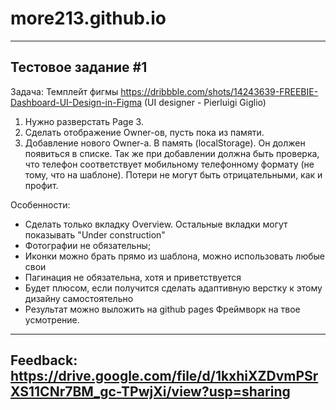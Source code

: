# more213.github.io

------
Тестовое задание #1
------
Задача:
Темплейт фигмы https://dribbble.com/shots/14243639-FREEBIE-Dashboard-UI-Design-in-Figma (UI designer - Pierluigi Giglio)
1. Нужно разверстать Page 3.
2. Сделать отображение Owner-ов, пусть пока из памяти.
3. Добавление нового Owner-а. В память (localStorage). Он должен появиться в списке. Так же  при добавлении должна быть проверка, что телефон соответствует мобильному телефонному формату (не тому, что на шаблоне). Потери не могут быть отрицательными, как и профит.

Особенности: 
- Сделать только вкладку Overview. Остальные вкладки могут показывать "Under construction"
- Фотографии не обязательны;
- Иконки можно брать прямо из шаблона, можно использовать любые свои
- Пагинация не обязательна, хотя и приветствуется
- Будет плюсом, если получится сделать адаптивную верстку к этому дизайну самостоятельно
- Результат можно выложить на github pages
Фреймворк на твое усмотрение. 
------

Feedback: https://drive.google.com/file/d/1kxhiXZDvmPSrXS11CNr7BM_gc-TPwjXi/view?usp=sharing
------
